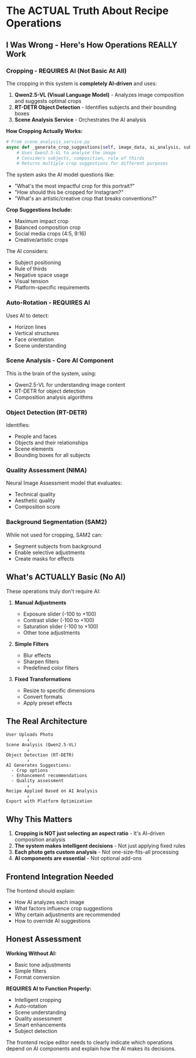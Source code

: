 # The ACTUAL Truth About Recipe Operations

## I Was Wrong - Here's How Operations REALLY Work

### Cropping - REQUIRES AI (Not Basic At All)

The cropping in this system is **completely AI-driven** and uses:

1. **Qwen2.5-VL (Visual Language Model)** - Analyzes image composition and suggests optimal crops
2. **RT-DETR Object Detection** - Identifies subjects and their bounding boxes
3. **Scene Analysis Service** - Orchestrates the AI analysis

**How Cropping Actually Works:**

```python
# From scene_analysis_service.py
async def _generate_crop_suggestions(self, image_data, ai_analysis, subjects, composition):
    # Uses Qwen2.5-VL to analyze the image
    # Considers subjects, composition, rule of thirds
    # Returns multiple crop suggestions for different purposes
```

The system asks the AI model questions like:
- "What's the most impactful crop for this portrait?"
- "How should this be cropped for Instagram?"
- "What's an artistic/creative crop that breaks conventions?"

**Crop Suggestions Include:**
- Maximum impact crop
- Balanced composition crop
- Social media crops (4:5, 9:16)
- Creative/artistic crops

The AI considers:
- Subject positioning
- Rule of thirds
- Negative space usage
- Visual tension
- Platform-specific requirements

### Auto-Rotation - REQUIRES AI

Uses AI to detect:
- Horizon lines
- Vertical structures
- Face orientation
- Scene understanding

### Scene Analysis - Core AI Component

This is the brain of the system, using:
- Qwen2.5-VL for understanding image content
- RT-DETR for object detection
- Composition analysis algorithms

### Object Detection (RT-DETR)

Identifies:
- People and faces
- Objects and their relationships
- Scene elements
- Bounding boxes for all subjects

### Quality Assessment (NIMA)

Neural Image Assessment model that evaluates:
- Technical quality
- Aesthetic quality
- Composition score

### Background Segmentation (SAM2)

While not used for cropping, SAM2 can:
- Segment subjects from background
- Enable selective adjustments
- Create masks for effects

## What's ACTUALLY Basic (No AI)

These operations truly don't require AI:

1. **Manual Adjustments**
   - Exposure slider (-100 to +100)
   - Contrast slider (-100 to +100)
   - Saturation slider (-100 to +100)
   - Other tone adjustments

2. **Simple Filters**
   - Blur effects
   - Sharpen filters
   - Predefined color filters

3. **Fixed Transformations**
   - Resize to specific dimensions
   - Convert formats
   - Apply preset effects

## The Real Architecture

```
User Uploads Photo
        ↓
Scene Analysis (Qwen2.5-VL)
        ↓
Object Detection (RT-DETR)
        ↓
AI Generates Suggestions:
  - Crop options
  - Enhancement recommendations
  - Quality assessment
        ↓
Recipe Applied Based on AI Analysis
        ↓
Export with Platform Optimization
```

## Why This Matters

1. **Cropping is NOT just selecting an aspect ratio** - It's AI-driven composition analysis
2. **The system makes intelligent decisions** - Not just applying fixed rules
3. **Each photo gets custom analysis** - Not one-size-fits-all processing
4. **AI components are essential** - Not optional add-ons

## Frontend Integration Needed

The frontend should explain:
- How AI analyzes each image
- What factors influence crop suggestions
- Why certain adjustments are recommended
- How to override AI suggestions

## Honest Assessment

**Working Without AI:**
- Basic tone adjustments
- Simple filters
- Format conversion

**REQUIRES AI to Function Properly:**
- Intelligent cropping
- Auto-rotation
- Scene understanding
- Quality assessment
- Smart enhancements
- Subject detection

The frontend recipe editor needs to clearly indicate which operations depend on AI components and explain how the AI makes its decisions.